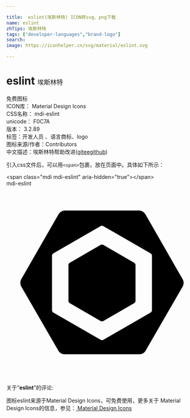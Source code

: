 ```yaml
---

title:  eslint(埃斯林特) ICON转svg、png下载
name: eslint
zhTips: 埃斯林特
tags: ["developer-languages","brand-logo"]
search: 
image: https://iconhelper.cn/svg/material/eslint.svg

---
```


# eslint  <small style="font-size: 60%;font-weight: 100">埃斯林特</small>


<div class="detail-page">
<p>
<span><span class="badge-success badge">免费图标</span> </span>
<br/>
<span>
ICON库：
<span class="badge-secondary badge">Material Design Icons</span> 
</span>
<br/>
<span>
CSS名称：
<span class="badge-secondary badge">mdi-eslint</span> 
</span>
<br/>
<span>
unicode：
<span class="badge-secondary badge">F0C7A</span> 
<copy-btn content='F0C7A' btn-title=""></copy-btn>
<copy-btn :content='String.fromCodePoint(parseInt("F0C7A", 16))' btn-title="复制U"></copy-btn>
</span>
<br/>
<span>
版本：
<span class="badge-secondary badge">3.2.89</span> 
</span><br/><span>标签：<span class="badge-light badge"><router-link to="/tags/developer-languages.html">开发人员 、语言</router-link></span><span class="badge-light badge"><router-link to="/tags/brand-logo.html">商标、logo</router-link></span></span>
<br/>
<span>图标来源/作者：<span class="badge-light badge">Contributors</span></span> 
<br/>
<span class="zh-detail">中文描述：<span class="badge-primary badge">埃斯林特</span><span class="help-link"><span>帮助改进</span>(<a href="https://gitee.com/liuwave/icon-helper/edit/master/json/material/eslint.json" target="_blank" rel="noopener noreferrer">gitee</a><a href="https://github.com/liuwave/icon-helper/edit/master/json/material/eslint.json" target="_blank" rel="noopener noreferrer">github</a></span>)</span><br/>
</p>
</div>
<div class="alert alert-dark">
  <i class="mdi mdi-eslint mdi-48px"></i>
  <i class="mdi mdi-eslint mdi-36px"></i>
  <i class="mdi mdi-eslint mdi-24px"></i>
  <i class="mdi mdi-eslint mdi-18px"></i>
</div>
<div>
  <p>引入css文件后，可以用<code>&lt;span&gt;</code>包裹，放在页面中。具体如下所示：    
  </p>
  <div class="alert alert-primary" style="font-size: 14px">
    &lt;span class="mdi mdi-eslint" aria-hidden="true"&gt;&lt;/span&gt;
    <copy-btn content='<span class="mdi mdi-eslint" aria-hidden="true"></span>'></copy-btn>
  </div>
  <div class="alert alert-secondary">
    <i class="mdi mdi-eslint"
    style="font-size: 24px"
    aria-hidden="true"></i> mdi-eslint
    <copy-btn content="mdi-eslint" btn-title="复制图标名称"></copy-btn>
  </div>
</div>
<div id="svg" class="svg-wrap">
<svg xmlns="http://www.w3.org/2000/svg" viewBox="0 0 24 24"><path d="M7.95,9.55L11.84,7.3C11.94,7.25 12.06,7.25 12.16,7.3L16.05,9.55C16.15,9.61 16.21,9.71 16.21,9.82V14.32C16.21,14.43 16.15,14.53 16.05,14.59L12.16,16.84C12.06,16.89 11.94,16.89 11.84,16.84L7.95,14.59C7.85,14.53 7.79,14.43 7.79,14.32V9.82C7.79,9.71 7.85,9.61 7.95,9.55M22.12,11.6C22.29,11.89 22.29,12.23 22.12,12.53L17.47,20.56C17.3,20.86 17,21 16.65,21H7.35C7,21 6.7,20.85 6.53,20.56L1.88,12.53C1.71,12.24 1.71,11.87 1.88,11.58L6.53,3.5C6.7,3.22 7,3 7.35,3H16.65C17,3 17.3,3.22 17.47,3.5L22.12,11.6M18.27,15.5V8.65C18.27,8.53 18.2,8.42 18.09,8.36L12.16,4.95C12.06,4.89 11.93,4.89 11.83,4.95L5.91,8.36C5.8,8.42 5.73,8.53 5.73,8.65V15.5C5.73,15.61 5.8,15.72 5.91,15.78L11.84,19.19C11.94,19.25 12.07,19.25 12.17,19.19L18.09,15.78C18.2,15.72 18.27,15.61 18.27,15.5Z" /></svg>
</div>
<detail full-name='mdi-eslint'></detail>
<div class="icon-detail__container">
<p>关于“<b>eslint</b>”的评论:</p>
</div>
<Vssue title="关于“eslint”的评论" />    
<div><p>图标eslint来源于Material Design Icons，可免费使用，更多关于 Material Design Icons的信息，参见：<a target="_blank" href="https://iconhelper.cn/material.html"> Material Design Icons</a>
</p></div>
